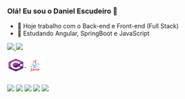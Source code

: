 ### Olá! Eu sou o Daniel Escudeiro 👋

- 🔨 Hoje trabalho com o Back-end e Front-end (Full Stack)
- 📝 Estudando Angular, SpringBoot e JavaScript

 <div>
  <a href="https://github.com/DanielEscudeiro">
  <img height="180em" src="https://github-readme-stats.vercel.app/api?username=DanielEscudeiro&show_icons=true&theme=merko&include_all_commits=true&count_private=true"/>
  <img height="180em" src="https://github-readme-stats.vercel.app/api/top-langs/?username=DanielEscudeiro&layout=compact&langs_count=7&theme=merko"/>
</div>
  <div style="display: inline_block"><br>
  <img align="center" alt="Daniel-C#" height="30" width="40" src="https://github.com/devicons/devicon/blob/master/icons/csharp/csharp-original.svg">
  <img align="center" alt="Daniel-Java" height="30" width="40" src="https://github.com/devicons/devicon/blob/master/icons/java/java-original-wordmark.svg">
</div>
  
  ##
  
  <div> 
  <a href="https://www.facebook.com/daniel.escudeiro.967" target="_self"><img src="https://img.shields.io/badge/Facebook-1877F2?style=for-the-badge&logo=facebook&logoColor=white" target="_blank"></a>
  <a href="https://www.instagram.com/dancaescudeiro/" target="_blank"><img src="https://img.shields.io/badge/-Instagram-%23E4405F?style=for-the-badge&logo=instagram&logoColor=white" target="_blank"></a>
   <a href="https://api.whatsapp.com/send/?phone=5511975667417&text&app_absent=0" target="_blank"><img src="https://img.shields.io/badge/WhatsApp-25D366?style=for-the-badge&logo=whatsapp&logoColor=white" target="_blank"></a>
   <a href="https://www.linkedin.com/in/daniel-escudeiro-5306a617a/" target="_blank"><img src="https://img.shields.io/badge/-LinkedIn-%230077B5?style=for-the-badge&logo=linkedin&logoColor=white" target="_blank"></a> 
  <a href = "mailto:dancaescudeiro@gmail.com"><img src="https://img.shields.io/badge/-Gmail-%23333?style=for-the-badge&logo=gmail&logoColor=white" target="_blank"></a>
 </div>
 
 
